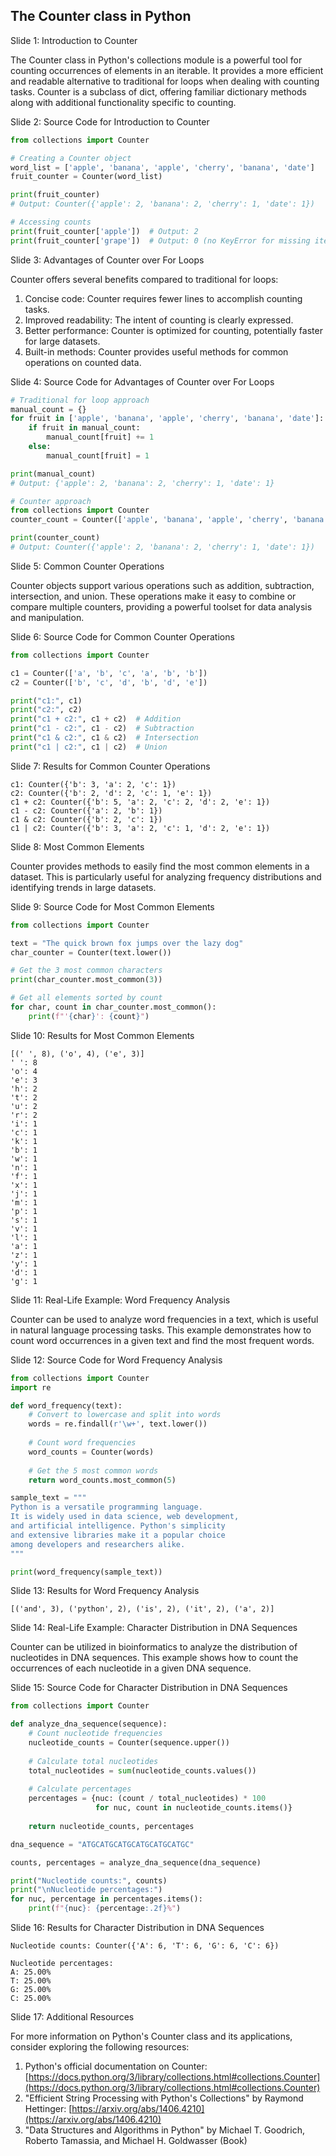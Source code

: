 ## The Counter class in Python
Slide 1: Introduction to Counter

The Counter class in Python's collections module is a powerful tool for counting occurrences of elements in an iterable. It provides a more efficient and readable alternative to traditional for loops when dealing with counting tasks. Counter is a subclass of dict, offering familiar dictionary methods along with additional functionality specific to counting.

Slide 2: Source Code for Introduction to Counter

```python
from collections import Counter

# Creating a Counter object
word_list = ['apple', 'banana', 'apple', 'cherry', 'banana', 'date']
fruit_counter = Counter(word_list)

print(fruit_counter)
# Output: Counter({'apple': 2, 'banana': 2, 'cherry': 1, 'date': 1})

# Accessing counts
print(fruit_counter['apple'])  # Output: 2
print(fruit_counter['grape'])  # Output: 0 (no KeyError for missing items)
```

Slide 3: Advantages of Counter over For Loops

Counter offers several benefits compared to traditional for loops:

1.  Concise code: Counter requires fewer lines to accomplish counting tasks.
2.  Improved readability: The intent of counting is clearly expressed.
3.  Better performance: Counter is optimized for counting, potentially faster for large datasets.
4.  Built-in methods: Counter provides useful methods for common operations on counted data.

Slide 4: Source Code for Advantages of Counter over For Loops

```python
# Traditional for loop approach
manual_count = {}
for fruit in ['apple', 'banana', 'apple', 'cherry', 'banana', 'date']:
    if fruit in manual_count:
        manual_count[fruit] += 1
    else:
        manual_count[fruit] = 1

print(manual_count)
# Output: {'apple': 2, 'banana': 2, 'cherry': 1, 'date': 1}

# Counter approach
from collections import Counter
counter_count = Counter(['apple', 'banana', 'apple', 'cherry', 'banana', 'date'])

print(counter_count)
# Output: Counter({'apple': 2, 'banana': 2, 'cherry': 1, 'date': 1})
```

Slide 5: Common Counter Operations

Counter objects support various operations such as addition, subtraction, intersection, and union. These operations make it easy to combine or compare multiple counters, providing a powerful toolset for data analysis and manipulation.

Slide 6: Source Code for Common Counter Operations

```python
from collections import Counter

c1 = Counter(['a', 'b', 'c', 'a', 'b', 'b'])
c2 = Counter(['b', 'c', 'd', 'b', 'd', 'e'])

print("c1:", c1)
print("c2:", c2)
print("c1 + c2:", c1 + c2)  # Addition
print("c1 - c2:", c1 - c2)  # Subtraction
print("c1 & c2:", c1 & c2)  # Intersection
print("c1 | c2:", c1 | c2)  # Union
```

Slide 7: Results for Common Counter Operations

```
c1: Counter({'b': 3, 'a': 2, 'c': 1})
c2: Counter({'b': 2, 'd': 2, 'c': 1, 'e': 1})
c1 + c2: Counter({'b': 5, 'a': 2, 'c': 2, 'd': 2, 'e': 1})
c1 - c2: Counter({'a': 2, 'b': 1})
c1 & c2: Counter({'b': 2, 'c': 1})
c1 | c2: Counter({'b': 3, 'a': 2, 'c': 1, 'd': 2, 'e': 1})
```

Slide 8: Most Common Elements

Counter provides methods to easily find the most common elements in a dataset. This is particularly useful for analyzing frequency distributions and identifying trends in large datasets.

Slide 9: Source Code for Most Common Elements

```python
from collections import Counter

text = "The quick brown fox jumps over the lazy dog"
char_counter = Counter(text.lower())

# Get the 3 most common characters
print(char_counter.most_common(3))

# Get all elements sorted by count
for char, count in char_counter.most_common():
    print(f"'{char}': {count}")
```

Slide 10: Results for Most Common Elements

```
[(' ', 8), ('o', 4), ('e', 3)]
' ': 8
'o': 4
'e': 3
'h': 2
't': 2
'u': 2
'r': 2
'i': 1
'c': 1
'k': 1
'b': 1
'w': 1
'n': 1
'f': 1
'x': 1
'j': 1
'm': 1
'p': 1
's': 1
'v': 1
'l': 1
'a': 1
'z': 1
'y': 1
'd': 1
'g': 1
```

Slide 11: Real-Life Example: Word Frequency Analysis

Counter can be used to analyze word frequencies in a text, which is useful in natural language processing tasks. This example demonstrates how to count word occurrences in a given text and find the most frequent words.

Slide 12: Source Code for Word Frequency Analysis

```python
from collections import Counter
import re

def word_frequency(text):
    # Convert to lowercase and split into words
    words = re.findall(r'\w+', text.lower())
    
    # Count word frequencies
    word_counts = Counter(words)
    
    # Get the 5 most common words
    return word_counts.most_common(5)

sample_text = """
Python is a versatile programming language.
It is widely used in data science, web development,
and artificial intelligence. Python's simplicity
and extensive libraries make it a popular choice
among developers and researchers alike.
"""

print(word_frequency(sample_text))
```

Slide 13: Results for Word Frequency Analysis

```
[('and', 3), ('python', 2), ('is', 2), ('it', 2), ('a', 2)]
```

Slide 14: Real-Life Example: Character Distribution in DNA Sequences

Counter can be utilized in bioinformatics to analyze the distribution of nucleotides in DNA sequences. This example shows how to count the occurrences of each nucleotide in a given DNA sequence.

Slide 15: Source Code for Character Distribution in DNA Sequences

```python
from collections import Counter

def analyze_dna_sequence(sequence):
    # Count nucleotide frequencies
    nucleotide_counts = Counter(sequence.upper())
    
    # Calculate total nucleotides
    total_nucleotides = sum(nucleotide_counts.values())
    
    # Calculate percentages
    percentages = {nuc: (count / total_nucleotides) * 100 
                   for nuc, count in nucleotide_counts.items()}
    
    return nucleotide_counts, percentages

dna_sequence = "ATGCATGCATGCATGCATGCATGC"

counts, percentages = analyze_dna_sequence(dna_sequence)

print("Nucleotide counts:", counts)
print("\nNucleotide percentages:")
for nuc, percentage in percentages.items():
    print(f"{nuc}: {percentage:.2f}%")
```

Slide 16: Results for Character Distribution in DNA Sequences

```
Nucleotide counts: Counter({'A': 6, 'T': 6, 'G': 6, 'C': 6})

Nucleotide percentages:
A: 25.00%
T: 25.00%
G: 25.00%
C: 25.00%
```

Slide 17: Additional Resources

For more information on Python's Counter class and its applications, consider exploring the following resources:

1.  Python's official documentation on Counter: [https://docs.python.org/3/library/collections.html#collections.Counter](https://docs.python.org/3/library/collections.html#collections.Counter)
2.  "Efficient String Processing with Python's Collections" by Raymond Hettinger: [https://arxiv.org/abs/1406.4210](https://arxiv.org/abs/1406.4210)
3.  "Data Structures and Algorithms in Python" by Michael T. Goodrich, Roberto Tamassia, and Michael H. Goldwasser (Book)

